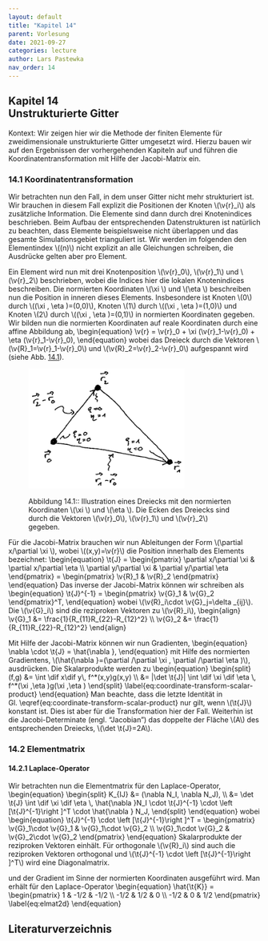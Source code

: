 ```yaml
---
layout: default
title: "Kapitel 14"
parent: Vorlesung
date: 2021-09-27
categories: lecture
author: Lars Pastewka
nav_order: 14
---
```


                                                                          
   <h2 class='chapterHead'><span class='titlemark'>Kapitel 14</span><br /><a id='x1-100014'></a>Unstrukturierte Gitter</h2>
   <div class='framedenv' id='shaded*-1'>
<!-- l. 5 --><p class='noindent'><span class='underline'><span class='cmbx-12'>Kontext:</span></span> Wir zeigen hier wir die Methode der finiten Elemente für
zweidimensionale unstrukturierte Gitter umgesetzt wird. Hierzu bauen wir
auf den Ergebnissen der vorhergehenden Kapiteln auf und führen die
Koordinatentransformation mit Hilfe der Jacobi-Matrix ein. </p></div>
   <h3 class='sectionHead'><span class='titlemark'>14.1   </span> <a id='x1-200014.1'></a>Koordinatentransformation</h3>
<!-- l. 11 --><p class='noindent'>Wir betrachten nun den Fall, in dem unser Gitter nicht mehr strukturiert
ist. Wir brauchen in diesem Fall explizit die Positionen der Knoten \(\v{r}_i\) als
zusätzliche Information. Die Elemente sind dann durch drei Knotenindices
beschrieben. Beim Aufbau der entsprechenden Datenstrukturen ist natürlich zu
beachten, dass Elemente beispielsweise nicht überlappen und das gesamte
Simulationsgebiet trianguliert ist. Wir werden im folgenden den Elementindex \((n)\)
nicht explizit an alle Gleichungen schreiben, die Ausdrücke gelten aber pro
Element.
</p><!-- l. 13 --><p class='indent'>   Ein Element wird nun mit drei Knotenposition \(\v{r}_0\), \(\v{r}_1\) und \(\v{r}_2\) beschrieben, wobei die
Indices hier die lokalen Knotenindices beschreiben. Die normierten Koordinaten \(\xi \)
und \(\eta \) beschreiben nun die Position in inneren dieses Elements. Insbesondere ist
Knoten \(0\) durch \((\xi , \eta )=(0,0)\), Knoten \(1\) durch \((\xi , \eta )=(1,0)\) und Knoten \(2\) durch \((\xi , \eta )=(0,1)\) in normierten Koordinaten
gegeben. Wir bilden nun die normierten Koordinaten auf reale Koordinaten durch
eine affine Abbildung ab, \begin{equation} \v{r} = \v{r}_0 + \xi (\v{r}_1-\v{r}_0) + \eta (\v{r}_1-\v{r}_0), \end{equation}
wobei das Dreieck durch die Vektoren \(\v{R}_1=\v{r}_1-\v{r}_0\) und \(\v{R}_2=\v{r}_2-\v{r}_0\) aufgespannt wird (siehe Abb. <a href='#x1-2001r1'>14.1<!-- tex4ht:ref: fig:coordinate-transformation  --></a>).
</p>
   <figure class='figure'> 

                                                                          

                                                                          
                                                                          

                                                                          
<!-- l. 23 --><p class='noindent'><img height='240' alt='PIC' width='312' src='Figures/coordinate_transformation.svg' /> <a id='x1-2001r1'></a>
<a id='x1-2002'></a>
</p>
<figcaption class='caption'><span class='id'>Abbildung 14.1:: </span><span class='content'>Illustration eines Dreiecks mit den normierten Koordinaten
\(\xi \) und \(\eta \). Die Ecken des Dreiecks sind durch die Vektoren \(\v{r}_0\), \(\v{r}_1\) und \(\v{r}_2\) gegeben.
</span></figcaption><!-- tex4ht:label?: x1-2001r14.1  -->
                                                                          

                                                                          
   </figure>
<!-- l. 29 --><p class='indent'>   Für die Jacobi-Matrix brauchen wir nun Ableitungen der Form \(\partial x/\partial \xi \), wobei \((x,y)=\v{r}\) die
Position innerhalb des Elements bezeichnet: \begin{equation} \t{J} = \begin{pmatrix} \partial x/\partial \xi &amp; \partial x/\partial \eta \\ \partial y/\partial \xi &amp; \partial y/\partial \eta \end{pmatrix} = \begin{pmatrix} \v{R}_1 &amp; \v{R}_2 \end{pmatrix} \end{equation}
Das inverse der Jacobi-Matrix können wir schreiben als \begin{equation} \t{J}^{-1} = \begin{pmatrix} \v{G}_1 &amp; \v{G}_2 \end{pmatrix}^T, \end{equation}
wobei \(\v{R}_i\cdot \v{G}_j=\delta _{ij}\). Die \(\v{G}_i\) sind die reziproken Vektoren zu \(\v{R}_i\), \begin{align} \v{G}_1 &amp;= \frac{1}{R_{11}R_{22}-R_{12}^2} \\ \v{G}_2 &amp;= \frac{1}{R_{11}R_{22}-R_{12}^2} \end{align}
</p><!-- l. 55 --><p class='indent'>   Mit Hilfe der Jacobi-Matrix können wir nun Gradienten, \begin{equation} \nabla \cdot \t{J} = \hat{\nabla }, \end{equation}
mit Hilfe des normierten Gradientens, \(\hat{\nabla }=(\partial /\partial \xi , \partial /\partial \eta )\), ausdrücken. Die Skalarprodukte werden
zu \begin{equation} \begin{split} (f,g) &amp;= \int \dif x\dif y\, f^*(x,y)g(x,y) \\ &amp;= |\det \t{J}| \int \dif \xi \dif \eta \, f^*(\xi ,\eta )g(\xi ,\eta ) \end{split} \label{eq:coordinate-transform-scalar-product} \end{equation}
Man beachte, dass die letzte Identität in Gl. \eqref{eq:coordinate-transform-scalar-product}
nur gilt, wenn \(\t{J}\) konstant ist. Dies ist aber für die Transformation hier der Fall.
Weiterhin ist die Jacobi-Determinate (engl. “Jacobian”) das doppelte der Fläche \(A\)
des entsprechenden Dreiecks, \(\det \t{J}=2A\).
</p>
   <h3 class='sectionHead'><span class='titlemark'>14.2   </span> <a id='x1-300014.2'></a>Elementmatrix</h3>
<!-- l. 74 --><p class='noindent'>
</p>
   <h4 class='subsectionHead'><span class='titlemark'>14.2.1   </span> <a id='x1-400014.2.1'></a>Laplace-Operator</h4>
<!-- l. 76 --><p class='noindent'>Wir betrachten nun die Elementmatrix für den Laplace-Operator, \begin{equation} \begin{split} K_{IJ} &amp;= (\nabla N_I, \nabla N_J), \\ &amp;= \det \t{J} \int \dif \xi \dif \eta \, \hat{\nabla }N_I \cdot \t{J}^{-1} \cdot \left [\t{J}^{-1}\right ]^T \cdot \hat{\nabla } N_J, \end{split} \end{equation}
wobei \begin{equation} \t{J}^{-1} \cdot \left [\t{J}^{-1}\right ]^T = \begin{pmatrix} \v{G}_1\cdot \v{G}_1 &amp; \v{G}_1\cdot \v{G}_2 \\ \v{G}_1\cdot \v{G}_2 &amp; \v{G}_2\cdot \v{G}_2 \end{pmatrix} \end{equation}
Skalarprodukte der reziproken Vektoren einhält. Für orthogonale \(\v{R}_i\) sind auch die
reziproken Vektoren orthogonal und \(\t{J}^{-1} \cdot \left [\t{J}^{-1}\right ]^T\) wird eine Diagonalmatrix.
</p><!-- l. 98 --><p class='indent'>   und der Gradient im Sinne der normierten Koordinaten ausgeführt wird. Man
erhält für den Laplace-Operator \begin{equation} \hat{\t{K}} = \begin{pmatrix} 1 &amp; -1/2 &amp; -1/2 \\ -1/2 &amp; 1/2 &amp; 0 \\ -1/2 &amp; 0 &amp; 1/2 \end{pmatrix} \label{eq:elmat2d} \end{equation}
                                                                          

                                                                          
</p>
   <h2 class='likechapterHead'><a id='x1-500014.2.1'></a>Literaturverzeichnis</h2>
    
